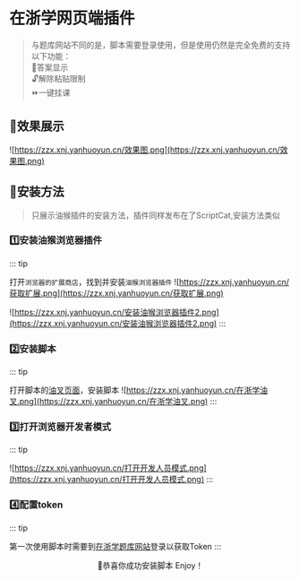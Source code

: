 # 在浙学网页端插件

> 与题库网站不同的是，脚本需要登录使用，但是使用仍然是完全免费的支持以下功能：  
>📰答案显示  
>🔓解除粘贴限制  
>⏩一键挂课 

## 🌟效果展示

![https://zzx.xnj.yanhuoyun.cn/效果图.png](https://zzx.xnj.yanhuoyun.cn/效果图.png)

## 📲安装方法
> 只展示油猴插件的安装方法，插件同样发布在了ScriptCat,安装方法类似
### 1️⃣安装油猴浏览器插件
::: tip

打开`浏览器的扩展商店`，找到并安装`油猴浏览器插件`
![https://zzx.xnj.yanhuoyun.cn/获取扩展.png](https://zzx.xnj.yanhuoyun.cn/获取扩展.png)


![https://zzx.xnj.yanhuoyun.cn/安装油猴浏览器插件2.png](https://zzx.xnj.yanhuoyun.cn/安装油猴浏览器插件2.png)
:::

### 2️⃣安装脚本
::: tip

打开脚本的[油叉页面](https://greasyfork.org/zh-CN/scripts/520141-%E5%9C%A8%E6%B5%99%E5%AD%A6%E9%A2%98%E5%BA%93%E6%90%9C%E7%B4%A2)，安装脚本
![https://zzx.xnj.yanhuoyun.cn/在浙学油叉.png](https://zzx.xnj.yanhuoyun.cn/在浙学油叉.png)
:::

### 3️⃣打开浏览器开发者模式
::: tip

![https://zzx.xnj.yanhuoyun.cn/打开开发人员模式.png](https://zzx.xnj.yanhuoyun.cn/打开开发人员模式.png)
:::

### 4️⃣配置token  
::: tip

第一次使用脚本时需要到[在浙学题库网站](https://app.zaizhexue.top)登录以获取Token
:::

<div align="center">
🥳恭喜你成功安装脚本
Enjoy！
</div>


    